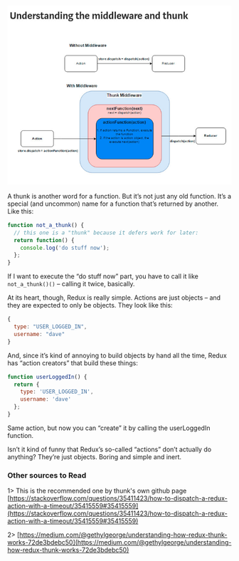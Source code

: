 <img src="Redux-Thunk.jpeg">

A thunk is another word for a function. But it’s not just any old function. It’s a special (and uncommon) name for a function that’s returned by another. Like this:

```js
function not_a_thunk() {
  // this one is a "thunk" because it defers work for later:
  return function() {
    console.log('do stuff now');
  };
}
```
If I want to execute the “do stuff now” part, you have to call it like ``not_a_thunk()()`` – calling it twice, basically.

At its heart, though, Redux is really simple. Actions are just objects – and they are expected to only be objects. They look like this:

```js
{
  type: "USER_LOGGED_IN",
  username: "dave"
}
```

And, since it’s kind of annoying to build objects by hand all the time, Redux has “action creators” that build these things:

```js
function userLoggedIn() {
  return {
    type: 'USER_LOGGED_IN',
    username: 'dave'
  };
}
```

Same action, but now you can “create” it by calling the userLoggedIn function.

Isn’t it kind of funny that Redux’s so-called “actions” don’t actually do anything? They’re just objects. Boring and simple and inert.



### Other sources to Read

1> This is the recommended one by thunk's own github page
[https://stackoverflow.com/questions/35411423/how-to-dispatch-a-redux-action-with-a-timeout/35415559#35415559](https://stackoverflow.com/questions/35411423/how-to-dispatch-a-redux-action-with-a-timeout/35415559#35415559)


2> [https://medium.com/@gethylgeorge/understanding-how-redux-thunk-works-72de3bdebc50](https://medium.com/@gethylgeorge/understanding-how-redux-thunk-works-72de3bdebc50)

